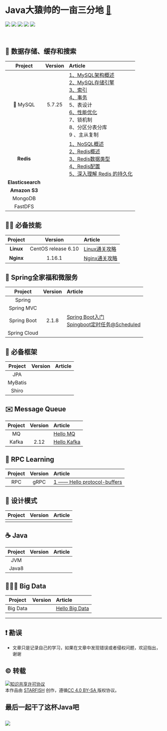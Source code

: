 # Java大猿帅的一亩三分地 [:egg:](https://www.lazyegg.net/JavaEgg)

<p>
<img src="https://img.shields.io/badge/language-Java-blue.svg">
<img src="https://img.shields.io/badge/platform-Linux-red.svg">
<a href="https://juejin.im/user/5b8f1d426fb9a019d7477421"><img src="https://img.shields.io/badge/%E6%8E%98%E9%87%91-@lazyegg-FFA500.svg?style=flat&colorA=1970fe"></a>
<a href="https://lazyegg.net"><img src="https://img.shields.io/badge/Blog-lazyegg-80d4f9.svg?style=flat"></a>
<a href="https://blog.csdn.net/u011870547"><img src="https://img.shields.io/badge/CSDN-@大新之助-fd6f32.svg?style=flat&colorA=B22222"></a>
</p>

<br/>

## 💾  数据存储、缓存和搜索


|      Project      | Version | Article                                                      |
| :---------------: | :-----: | :----------------------------------------------------------- |
|  :dolphin: MySQL  | 5.7.25  | [1、MySQL架构概述](docs/mysql/MySQL-Framework.md)<br/>[2、MySQL存储引擎](docs/mysql/MySQL-Storage-Engines.md)<br/>[3、索引](docs/mysql/MySQL-Index.md)<br/>[4、事务](docs/mysql/MySQL-Transaction.md)<br/>5、表设计<br/>[6、性能优化](docs/mysql/MySQL-Optimization.md)<br/>7、锁机制<br/>8、分区分表分库<br/>9 、主从复制<br/> |
|     **Redis**     |         | [1、NoSQL概述](docs/redis/1.Nosql-Overview.md)<br/>[2、Redis概述](docs/redis/2.readRedis.md)<br/>[3、Redis数据类型](docs/redis/3.Redis-Datatype.md)<br/>[4、Redis配置](docs/redis/4.Redis-Conf.md)<br/>[5、深入理解 Redis 的持久化](docs/redis/5.Redis-Persistence.md)<br/> |
| **Elasticsearch** |         |                                                              |
|   **Amazon S3**   |         |                                                              |
|      MongoDB      |         |                                                              |
|      FastDFS      |         |                                                              |



##  👶🏽 必备技能

|  Project  |       Version       | Article                                                      |
| :-------: | :-----------------: | :----------------------------------------------------------- |
| **Linux** | CentOS release 6.10 | [Linux通关攻略]( <https://github.com/Jstarfish/JavaEgg/blob/master/docs/linux/linux.md>) |
| **Nginx** |       1.16.1        | [Nginx通关攻略](docs/nginx/nginx.md)                         |



## 🌱 Spring全家福和微服务

|   Project    | Version | Article                                                      |
| :----------: | :-----: | :----------------------------------------------------------- |
|    Spring    |         |                                                              |
|  Spring MVC  |         |                                                              |
| Spring Boot  |  2.1.8  | [Spring Boot入门](/docs/springboot/Hello-SpringBoot.md)<br>[Spingboot定时任务@Scheduled](/docs/springboot/Spingboot定时任务@Scheduled.md)<br> |
| Spring Cloud |         |                                                              |



##  🏡  必备框架

| Project | Version | Article |
| :-----: | :-----: | :------ |
|   JPA   |         |         |
| MyBatis |         |         |
|  Shiro  |         |         |



##  ✉️ Message Queue

| Project | Version | Article                                                      |
| :-----: | :-----: | :----------------------------------------------------------- |
|   MQ    |         | [Hello MQ](/docs/message-queue/浅谈消息队列及常见的消息中间件.md)<br> |
|  Kafka  |  2.12   | [Hello Kafka](/docs/message-queue/Kafka/Hello-Kafka.md)<br>  |



## :dog: RPC Learning


| Project | Version | Article                                                      |
| :-----: | :-----: | :----------------------------------------------------------- |
|   RPC   |  gRPC   | [1 —— Hello protocol-buffers](/docs/rpc/Hello-Protocol-Buffers.md)<br> |



## 🎨 设计模式

| Project | Version | Article |
| :-----: | :-----: | :------ |
|         |         |         |



## ☕ Java

| Project | Version | Article |
| :-----: | :-----: | :------ |
|   JVM   |         |         |
|  Java8  |         |         |



## 👨🏿‍💻 Big Data

| Project  | Version | Article                                               |
| :------: | :-----: | :---------------------------------------------------- |
| Big Data |         | [Hello Big Data](/docs/big-data/Hello-BigData.md)<br> |

------





## ❗️ 勘误

+ 文章只是记录自己的学习，如果在文章中发现错误或者侵权问题，欢迎指出，谢谢


## ©️ 转载

<a rel="license" href="http://creativecommons.org/licenses/by/4.0/"><img alt="知识共享许可协议" style="border-width:0" src="https://i.creativecommons.org/l/by/4.0/88x31.png" /></a><br />本<span xmlns:dct="http://purl.org/dc/terms/" href="http://purl.org/dc/dcmitype/Text" rel="dct:type">作品</span>由 <a xmlns:cc="http://creativecommons.org/ns#" href="https://github.com/Jstarfish/Technical-Learning" property="cc:attributionName" rel="cc:attributionURL">STARFISH</a> 创作，遵循<a rel="license" href="http://creativecommons.org/licenses/by/4.0/">CC 4.0 BY-SA </a>版权协议。



## 最后一起干了这杯Java吧

## ![](https://tva1.sinaimg.cn/large/006tNbRwly1ga44patst0j307s07s0tg.jpg)

